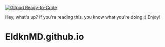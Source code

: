 [![Gitpod Ready-to-Code](https://img.shields.io/badge/Gitpod-Ready--to--Code-blue?logo=gitpod)](https://gitpod.io/#https://github.com/EldknMD/EldknMD.github.io) 

Hey, what's up? If you're reading this, you know what you're doing ;) Enjoy!


# EldknMD.github.io
